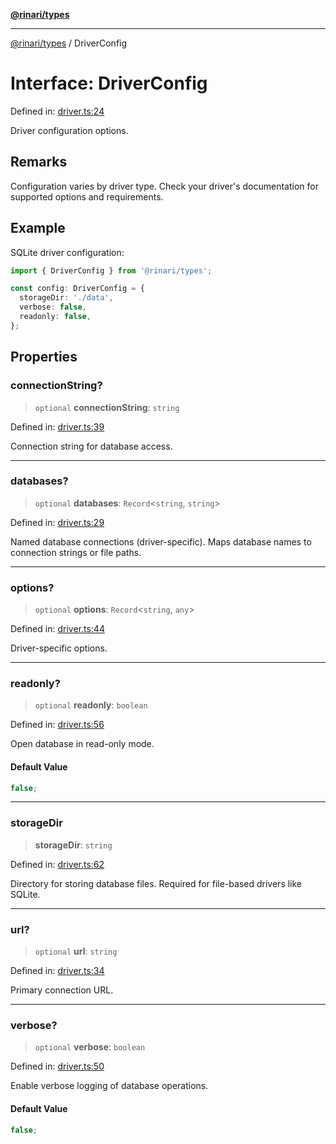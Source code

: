 [**@rinari/types**](../README.md)

---

[@rinari/types](../README.md) / DriverConfig

# Interface: DriverConfig

Defined in:
[driver.ts:24](https://github.com/OpenUwU/rinari/blob/b47591ce2773ace300eff92cd17a8ffd7bd0c7b7/packages/types/src/driver.ts#L24)

Driver configuration options.

## Remarks

Configuration varies by driver type. Check your driver's documentation for
supported options and requirements.

## Example

SQLite driver configuration:

```typescript
import { DriverConfig } from '@rinari/types';

const config: DriverConfig = {
  storageDir: './data',
  verbose: false,
  readonly: false,
};
```

## Properties

### connectionString?

> `optional` **connectionString**: `string`

Defined in:
[driver.ts:39](https://github.com/OpenUwU/rinari/blob/b47591ce2773ace300eff92cd17a8ffd7bd0c7b7/packages/types/src/driver.ts#L39)

Connection string for database access.

---

### databases?

> `optional` **databases**: `Record`\<`string`, `string`\>

Defined in:
[driver.ts:29](https://github.com/OpenUwU/rinari/blob/b47591ce2773ace300eff92cd17a8ffd7bd0c7b7/packages/types/src/driver.ts#L29)

Named database connections (driver-specific). Maps database names to connection
strings or file paths.

---

### options?

> `optional` **options**: `Record`\<`string`, `any`\>

Defined in:
[driver.ts:44](https://github.com/OpenUwU/rinari/blob/b47591ce2773ace300eff92cd17a8ffd7bd0c7b7/packages/types/src/driver.ts#L44)

Driver-specific options.

---

### readonly?

> `optional` **readonly**: `boolean`

Defined in:
[driver.ts:56](https://github.com/OpenUwU/rinari/blob/b47591ce2773ace300eff92cd17a8ffd7bd0c7b7/packages/types/src/driver.ts#L56)

Open database in read-only mode.

#### Default Value

```ts
false;
```

---

### storageDir

> **storageDir**: `string`

Defined in:
[driver.ts:62](https://github.com/OpenUwU/rinari/blob/b47591ce2773ace300eff92cd17a8ffd7bd0c7b7/packages/types/src/driver.ts#L62)

Directory for storing database files. Required for file-based drivers like
SQLite.

---

### url?

> `optional` **url**: `string`

Defined in:
[driver.ts:34](https://github.com/OpenUwU/rinari/blob/b47591ce2773ace300eff92cd17a8ffd7bd0c7b7/packages/types/src/driver.ts#L34)

Primary connection URL.

---

### verbose?

> `optional` **verbose**: `boolean`

Defined in:
[driver.ts:50](https://github.com/OpenUwU/rinari/blob/b47591ce2773ace300eff92cd17a8ffd7bd0c7b7/packages/types/src/driver.ts#L50)

Enable verbose logging of database operations.

#### Default Value

```ts
false;
```
